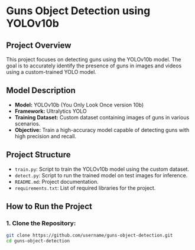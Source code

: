# Guns Object Detection using YOLOv10b

## Project Overview
This project focuses on detecting guns using the YOLOv10b model. The goal is to accurately identify the presence of guns in images and videos using a custom-trained YOLO model.

## Model Description
- **Model:** YOLOv10b (You Only Look Once version 10b)
- **Framework:** Ultralytics YOLO
- **Training Dataset:** Custom dataset containing images of guns in various scenarios.
- **Objective:** Train a high-accuracy model capable of detecting guns with high precision and recall.

## Project Structure
- `train.py`: Script to train the YOLOv10b model using the custom dataset.
- `detect.py`: Script to run the trained model on test images for inference.
- `README.md`: Project documentation.
- `requirements.txt`: List of required libraries for the project.

## How to Run the Project

### 1. Clone the Repository:
```bash
git clone https://github.com/username/guns-object-detection.git
cd guns-object-detection
